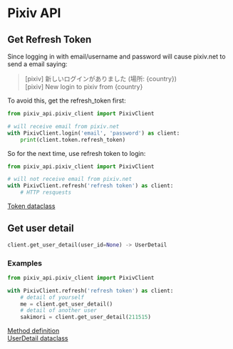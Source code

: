 # Pixiv API
## Get Refresh Token
Since logging in with email/username and password will cause pixiv.net to send a email saying:
> [pixiv] 新しいログインがありました (場所: {country}) <br>
> [pixiv] New login to pixiv from {country} <br>

To avoid this, get the refresh_token first:
```py
from pixiv_api.pixiv_client import PixivClient

# will receive email from pixiv.net
with PixivClient.login('email', 'password') as client:
    print(client.token.refresh_token)
```
So for the next time, use refresh token to login:
```py
from pixiv_api.pixiv_client import PixivClient

# will not receive email from pixiv.net
with PixivClient.refresh('refresh token') as client:
    # HTTP resquests
```
[Token dataclass](./pixiv_object/token.py#L29)

## Get user detail
```py
client.get_user_detail(user_id=None) -> UserDetail
```
### Examples
```py
from pixiv_api.pixiv_client import PixivClient

with PixivClient.refresh('refresh token') as client:
    # detail of yourself
    me = client.get_user_detail()
    # detail of another user
    sakimori = client.get_user_detail(211515)
```
[Method definition](./pixiv_api/pixiv_client.py#L138)<br>
[UserDetail dataclass](./pixiv_object/user_detail.py#L82)
